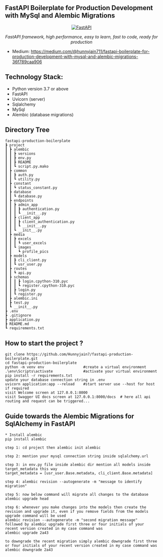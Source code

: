 ## FastAPI Boilerplate for Production Development with MySql and Alembic Migrations

<p align="center">
  <a href="https://fastapi.tiangolo.com"><img src="https://fastapi.tiangolo.com/img/logo-margin/logo-teal.png" alt="FastAPI"></a>
</p>
<p align="center">
    <em>FastAPI framework, high performance, easy to learn, fast to code, ready for production</em>
</p>

* Medium: https://medium.com/@hunnyjain711/fastapi-boilerplate-for-production-development-with-mysql-and-alembic-migrations-36f789caa906

## Technology Stack:
* Python version 3.7 or above
* FastAPI
* Uvicorn (server)
* Sqlalchemy
* MySql
* Alembic (database migrations)


## Directory Tree
```
fastapi-production-boilerplate
┣ project
┃ ┣ alembic
┃ ┃ ┣ versions
┃ ┃ ┣ env.py
┃ ┃ ┣ README
┃ ┃ ┗ script.py.mako
┃ ┣ common
┃ ┃ ┣ auth.py
┃ ┃ ┗ utility.py
┃ ┣ constant
┃ ┃ ┗ status_constant.py
┃ ┣ database
┃ ┃ ┗ database.py
┃ ┣ endpoints
┃ ┃ ┣ admin_app
┃ ┃ ┃ ┣ authentication.py
┃ ┃ ┃ ┗ __init__.py
┃ ┃ ┣ client_app
┃ ┃ ┃ ┣ client_authentication.py
┃ ┃ ┃ ┗ __init__.py
┃ ┃ ┗ __init__.py
┃ ┣ media
┃ ┃ ┣ excels
┃ ┃ ┃ ┗ user_excels
┃ ┃ ┗ images
┃ ┃   ┗ profile_pics
┃ ┣ models
┃ ┃ ┣ cli_client.py
┃ ┃ ┗ usr_user.py
┃ ┣ routes
┃ ┃ ┗ api.py
┃ ┣ schemas
┃ ┃ ┃ ┣ login.cpython-310.pyc
┃ ┃ ┃ ┗ register.cpython-310.pyc
┃ ┃ ┣ login.py
┃ ┃ ┗ register.py
┃ ┣ alembic.ini
┃ ┣ test.py
┃ ┗ __init__.py
┣ .env
┣ .gitignore
┣ application.py
┣ README.md
┗ requirements.txt
```

## How to start the project ?
```
git clone https://github.com/Hunnyjain7/fastapi-production-boilerplate.git
cd fastapi-production-boilerplate
python -m venv env                  #create a virtual environment
.\env\Scripts\activate              #activate your virtual environment
pip install -r requirements.txt
update your database connection string in .env
uvicorn application:app --reload    #start server use --host for host if required
visit Welcome screen at 127.0.0.1:8000
visit Swagger UI docs screen at 127.0.0.1:8000/docs  # here all api routing and request can be triggered...

```

## Guide towards the Alembic Migrations for SqlAlchemy in FastAPI
```
* Install alembic
pip install alembic

step 1: cd project then alembic init alembic

step 2: mention your mysql connection string inside sqlalchemy.url

step 3: in env.py file inside alembic dir mention all models inside target_metadata this way
target_metadata = [usr_user.Base.metadata, cli_client.Base.metadata]

step 4: alembic revision --autogenerate -m "message to identify migration"

step 5: now below command will migrate all changes to the database
alembic upgrade head

step 6: whenever you make changes into the models then create the revision and upgrade it, even if you remove fields from the models upgrade command will be used
alembic revision --autogenerate -m "second migration message"
followed by alembic upgrade first three or four initials of your recent version created in my case command was
alembic upgrade 2a43

to downgrade the recent migration simply alembic downgrade first three or four initials of your recent version created in my case command was
alembic downgrade 2a43
```
